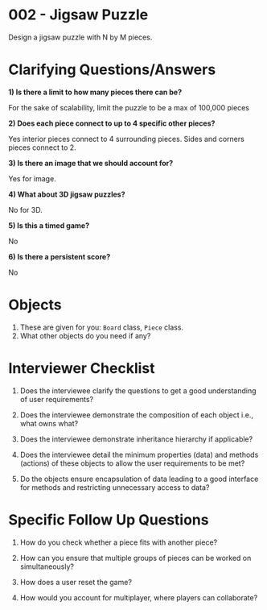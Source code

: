 # 002 - Jigsaw Puzzle

Design a jigsaw puzzle with N by M pieces.

# Clarifying Questions/Answers

**1) Is there a limit to how many pieces there can be?**

For the sake of scalability, limit the puzzle to be a max of 100,000 pieces

**2) Does each piece connect to up to 4 specific other pieces?**

Yes interior pieces connect to 4 surrounding pieces.  Sides and corners pieces connect to 2.

**3) Is there an image that we should account for?**

Yes for image.

**4) What about 3D jigsaw puzzles?**

No for 3D.

**5) Is this a timed game?**

No

**6) Is there a persistent score?**

No

# Objects

1) These are given for you: `Board` class, `Piece` class.
2)  What other objects do you need if any?

# Interviewer Checklist

1) Does the interviewee clarify the questions to get a good understanding of user requirements?

2) Does the interviewee demonstrate the composition of each object i.e., what owns what?

3) Does the interviewee demonstrate  inheritance hierarchy if applicable?

4) Does the interviewee detail the minimum properties (data) and methods (actions) of these objects to allow the user requirements to be met?

5) Do the objects ensure encapsulation of data leading to a good interface for methods and restricting unnecessary access to data?

# Specific Follow Up Questions

1) How do you check whether a piece fits with another piece?

2) How can you ensure that multiple groups of pieces can be worked on simultaneously?

3) How does a user reset the game?

4) How would you account for multiplayer, where players can collaborate?
